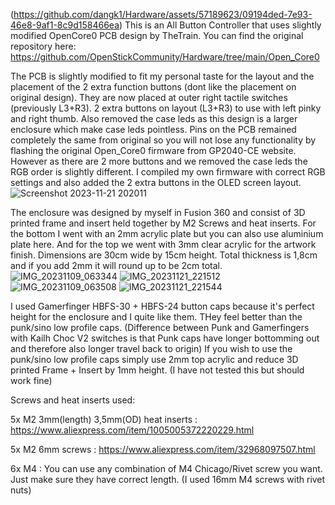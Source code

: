 (https://github.com/dangk1/Hardware/assets/57189623/09194ded-7e93-46e8-9af1-8c9d158466ea)
This is an All Button Controller that uses slightly modified OpenCore0 PCB design by TheTrain. You can find the original repository here: https://github.com/OpenStickCommunity/Hardware/tree/main/Open_Core0

The PCB is slightly modified to fit my personal taste for the layout and the placement of the 2 extra function buttons (dont like the placement on original design).
They are now placed at outer right tactile switches (previously L3+R3).
2 extra buttons on layout (L3+R3) to use with left pinky and right thumb.
Also removed the case leds as this design is a larger enclosure which make case leds pointless.
Pins on the PCB remained completely the same from original so you will not lose any functionality by flashing the original Open_Core0 firmware from GP2040-CE website.
However as there are 2 more buttons and we removed the case leds the RGB order is slightly different.
I compiled my own firmware with correct RGB settings and also added the 2 extra buttons in the OLED screen layout.
![Screenshot 2023-11-21 202011](https://github.com/dangk1/Hardware/assets/57189623/0dab9454-bb1d-43dc-8092-397478f0219c)

The enclosure was designed by myself in Fusion 360 and consist of 3D printed frame and insert held together by M2 Screws and heat inserts.
For the bottom I went with an 2mm acrylic plate but you can also use aluminium plate here.
And for the top we went with 3mm clear acrylic for the artwork finish.
Dimensions are 30cm wide by 15cm height.
Total thickness is 1,8cm and if you add 2mm it will round up to be 2cm total.
![IMG_20231109_063344](https://github.com/dangk1/Hardware/assets/57189623/0a2446fc-4fcf-4cd1-b9d5-9d02267c0cec)
![IMG_20231121_221512](https://github.com/dangk1/Hardware/assets/57189623/e1ef2613-ccb9-40ac-aac1-f9f35c38b3d5)
![IMG_20231109_063508](https://github.com/dangk1/Hardware/assets/57189623/0d9c5795-00d5-42ee-889b-2abdfe3c5a3b)
![IMG_20231121_221544](https://github.com/dangk1/Hardware/assets/57189623/38c3d46f-5a2f-4020-a1da-8635a565322d)

I used Gamerfinger HBFS-30 + HBFS-24 button caps because it's perfect height for the enclosure and I quite like them. THey feel better than the punk/sino low profile caps. (Difference between Punk and Gamerfingers with Kailh Choc V2 switches is that Punk caps have longer bottomming out and therefore also longer travel back to origin)
If you wish to use the punk/sino low profile caps simply use 2mm top acrylic and reduce 3D printed Frame + Insert by 1mm height. (I have not tested this but should work fine)

Screws and heat inserts used:

5x M2 3mm(length) 3,5mm(OD) heat inserts : https://www.aliexpress.com/item/1005005372220229.html

5x M2 6mm screws : https://www.aliexpress.com/item/32968097507.html

6x M4 : You can use any combination of M4 Chicago/Rivet screw you want. Just make sure they have correct length. (I used 16mm M4 screws with rivet nuts)
